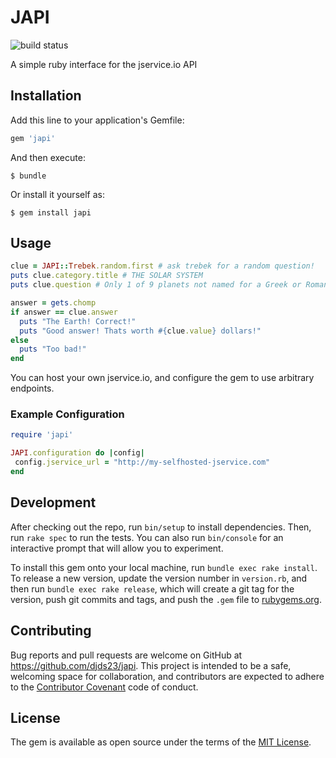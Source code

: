 # JAPI

![build status](https://travis-ci.org/djds23/jApi.svg?branch=master)

A simple ruby interface for the jservice.io API

## Installation

Add this line to your application's Gemfile:

```ruby
gem 'japi'
```

And then execute:

    $ bundle

Or install it yourself as:

    $ gem install japi

## Usage

```ruby
clue = JAPI::Trebek.random.first # ask trebek for a random question!
puts clue.category.title # THE SOLAR SYSTEM
puts clue.question # Only 1 of 9 planets not named for a Greek or Roman mythological figure

answer = gets.chomp
if answer == clue.answer
  puts "The Earth! Correct!"
  puts "Good answer! Thats worth #{clue.value} dollars!"
else
  puts "Too bad!"
end
```

You can host your own jservice.io, and configure the gem to use arbitrary endpoints.

### Example Configuration

```ruby
require 'japi'

JAPI.configuration do |config|
 config.jservice_url = "http://my-selfhosted-jservice.com"
end
```

## Development

After checking out the repo, run `bin/setup` to install dependencies. Then, run `rake spec` to run the tests. You can also run `bin/console` for an interactive prompt that will allow you to experiment.

To install this gem onto your local machine, run `bundle exec rake install`. To release a new version, update the version number in `version.rb`, and then run `bundle exec rake release`, which will create a git tag for the version, push git commits and tags, and push the `.gem` file to [rubygems.org](https://rubygems.org).

## Contributing

Bug reports and pull requests are welcome on GitHub at https://github.com/djds23/japi. This project is intended to be a safe, welcoming space for collaboration, and contributors are expected to adhere to the [Contributor Covenant](contributor-covenant.org) code of conduct.


## License

The gem is available as open source under the terms of the [MIT License](http://opensource.org/licenses/MIT).

